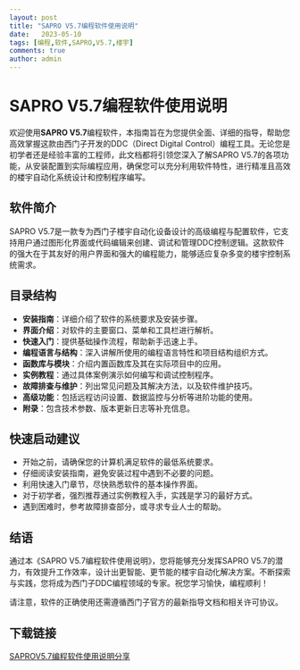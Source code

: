 ```yaml
---
layout: post
title: "SAPRO V5.7编程软件使用说明"
date:   2023-05-10
tags: [编程,软件,SAPRO,V5.7,楼宇]
comments: true
author: admin
---
```

# SAPRO V5.7编程软件使用说明

欢迎使用**SAPRO V5.7**编程软件，本指南旨在为您提供全面、详细的指导，帮助您高效掌握这款由西门子开发的DDC（Direct Digital Control）编程工具。无论您是初学者还是经验丰富的工程师，此文档都将引领您深入了解SAPRO V5.7的各项功能，从安装配置到实际编程应用，确保您可以充分利用软件特性，进行精准且高效的楼宇自动化系统设计和控制程序编写。

## 软件简介

SAPRO V5.7是一款专为西门子楼宇自动化设备设计的高级编程与配置软件，它支持用户通过图形化界面或代码编辑来创建、调试和管理DDC控制逻辑。这款软件的强大在于其友好的用户界面和强大的编程能力，能够适应复杂多变的楼宇控制系统需求。

## 目录结构

- **安装指南**：详细介绍了软件的系统要求及安装步骤。
- **界面介绍**：对软件的主要窗口、菜单和工具栏进行解析。
- **快速入门**：提供基础操作流程，帮助新手迅速上手。
- **编程语言与结构**：深入讲解所使用的编程语言特性和项目结构组织方式。
- **函数库与模块**：介绍内置函数库及其在实际项目中的应用。
- **实例教程**：通过具体案例演示如何编写和调试控制程序。
- **故障排查与维护**：列出常见问题及其解决方法，以及软件维护技巧。
- **高级功能**：包括远程访问设置、数据监控与分析等进阶功能的使用。
- **附录**：包含技术参数、版本更新日志等补充信息。

## 快速启动建议

- 开始之前，请确保您的计算机满足软件的最低系统要求。
- 仔细阅读安装指南，避免安装过程中遇到不必要的问题。
- 利用快速入门章节，尽快熟悉软件的基本操作界面。
- 对于初学者，强烈推荐通过实例教程入手，实践是学习的最好方式。
- 遇到困难时，参考故障排查部分，或寻求专业人士的帮助。

## 结语

通过本《SAPRO V5.7编程软件使用说明》，您将能够充分发挥SAPRO V5.7的潜力，有效提升工作效率，设计出更智能、更节能的楼宇自动化解决方案。不断探索与实践，您将成为西门子DDC编程领域的专家。祝您学习愉快，编程顺利！

请注意，软件的正确使用还需遵循西门子官方的最新指导文档和相关许可协议。

## 下载链接

[SAPROV5.7编程软件使用说明分享](https://pan.quark.cn/s/8b2ac2990c2d)